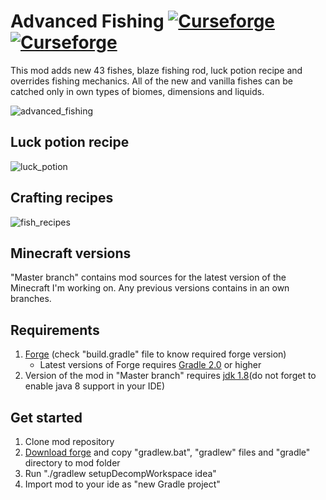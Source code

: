 # Advanced Fishing [![Curseforge](http://cf.way2muchnoise.eu/full_advanced-fishing_downloads.svg)](https://minecraft.curseforge.com/projects/advanced-fishing) [![Curseforge](http://cf.way2muchnoise.eu/versions/For%20MC_advanced-fishing_all.svg)](https://minecraft.curseforge.com/projects/advanced-fishing)

This mod adds new 43 fishes, blaze fishing rod, luck potion recipe and overrides fishing mechanics. All of the new and vanilla fishes can be catched only in own types of biomes, dimensions and liquids.

![advanced_fishing](https://user-images.githubusercontent.com/4181327/46245962-92192b80-c3ff-11e8-9f61-02d8ef7eb9e7.png)

## Luck potion recipe

![luck_potion](https://user-images.githubusercontent.com/4181327/45934183-23714380-bfa3-11e8-8d02-37cb78e65472.png)


## Crafting recipes

![fish_recipes](https://user-images.githubusercontent.com/4181327/46245968-9fceb100-c3ff-11e8-956b-ad451c2c9eb8.png)


## Minecraft versions
"Master branch" contains mod sources for the latest version of the Minecraft I'm working on. Any previous versions contains in an own branches.

## Requirements
1. [Forge](http://files.minecraftforge.net/) (check "build.gradle" file to know required forge version)
   * Latest versions of Forge requires [Gradle 2.0](https://gradle.org/) or higher
2. Version of the mod in "Master branch" requires [jdk 1.8](http://www.oracle.com/technetwork/java/javase/downloads/jdk8-downloads-2133151.html)(do not forget to enable java 8 support in your IDE)


## Get started
1. Clone mod repository 
2. [Download forge](http://files.minecraftforge.net/) and copy "gradlew.bat", "gradlew" files and "gradle" directory to mod folder
3. Run "./gradlew setupDecompWorkspace idea"
4. Import mod to your ide as "new Gradle project"
